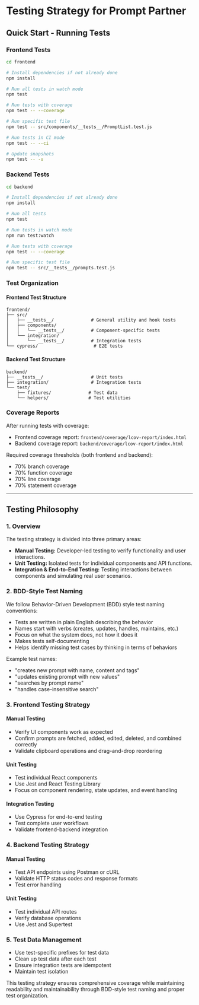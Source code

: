 # Testing Strategy for Prompt Partner

## Quick Start - Running Tests

### Frontend Tests
```bash
cd frontend

# Install dependencies if not already done
npm install

# Run all tests in watch mode
npm test

# Run tests with coverage
npm test -- --coverage

# Run specific test file
npm test -- src/components/__tests__/PromptList.test.js

# Run tests in CI mode
npm test -- --ci

# Update snapshots
npm test -- -u
```

### Backend Tests
```bash
cd backend

# Install dependencies if not already done
npm install

# Run all tests
npm test

# Run tests in watch mode
npm run test:watch

# Run tests with coverage
npm test -- --coverage

# Run specific test file
npm test -- src/__tests__/prompts.test.js
```

### Test Organization

#### Frontend Test Structure
```
frontend/
├── src/
│   ├── __tests__/              # General utility and hook tests
│   ├── components/
│   │   └── __tests__/          # Component-specific tests
│   └── integration/
│       └── __tests__/          # Integration tests
└── cypress/                     # E2E tests
```

#### Backend Test Structure
```
backend/
├── __tests__/                  # Unit tests
├── integration/                # Integration tests
└── test/
    ├── fixtures/              # Test data
    └── helpers/               # Test utilities
```

### Coverage Reports
After running tests with coverage:
- Frontend coverage report: `frontend/coverage/lcov-report/index.html`
- Backend coverage report: `backend/coverage/lcov-report/index.html`

Required coverage thresholds (both frontend and backend):
- 70% branch coverage
- 70% function coverage
- 70% line coverage
- 70% statement coverage

---

## Testing Philosophy

### 1. Overview

The testing strategy is divided into three primary areas:
- **Manual Testing:** Developer-led testing to verify functionality and user interactions.
- **Unit Testing:** Isolated tests for individual components and API functions.
- **Integration & End-to-End Testing:** Testing interactions between components and simulating real user scenarios.

### 2. BDD-Style Test Naming

We follow Behavior-Driven Development (BDD) style test naming conventions:
- Tests are written in plain English describing the behavior
- Names start with verbs (creates, updates, handles, maintains, etc.)
- Focus on what the system does, not how it does it
- Makes tests self-documenting
- Helps identify missing test cases by thinking in terms of behaviors

Example test names:
- "creates new prompt with name, content and tags"
- "updates existing prompt with new values"
- "searches by prompt name"
- "handles case-insensitive search"

### 3. Frontend Testing Strategy

#### Manual Testing
- Verify UI components work as expected
- Confirm prompts are fetched, added, edited, deleted, and combined correctly
- Validate clipboard operations and drag-and-drop reordering

#### Unit Testing
- Test individual React components
- Use Jest and React Testing Library
- Focus on component rendering, state updates, and event handling

#### Integration Testing
- Use Cypress for end-to-end testing
- Test complete user workflows
- Validate frontend-backend integration

### 4. Backend Testing Strategy

#### Manual Testing
- Test API endpoints using Postman or cURL
- Validate HTTP status codes and response formats
- Test error handling

#### Unit Testing
- Test individual API routes
- Verify database operations
- Use Jest and Supertest


### 5. Test Data Management

- Use test-specific prefixes for test data
- Clean up test data after each test
- Ensure integration tests are idempotent
- Maintain test isolation

This testing strategy ensures comprehensive coverage while maintaining readability and maintainability through BDD-style test naming and proper test organization.